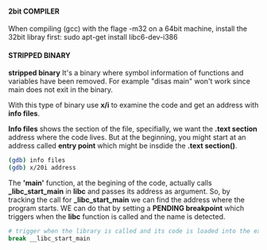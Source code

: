#### __2bit COMPILER__

When compiling (gcc) with the flage -m32 on a 64bit machine, install the 32bit libray first:
sudo apt-get install libc6-dev-i386



#### __STRIPPED BINARY__

**stripped binary** It's a binary where symbol information of functions and variables have been removed. For example "disas main" won't work since main does not exit in the binary.

With this type of binary use **x/i** to examine the code and get an address with **info files**.

**Info files** shows the section of the file, specifially, we want the **.text section** address where the code lives. But at the beginning, you might start at an address called **entry point** which might be insdide the **.text section()**.

```bash
(gdb) info files
(gdb) x/20i address
```

The **'main'** function, at the begining of the code, actually calls **_libc_start_main** in **libc** and passes its address as argument.
So, by tracking the call for **_libc_start_main** we can find the address where the program starts.
WE can do that by setting a **PENDING breakpoint** which triggers when the **libc** function is called and the name is detected.

```bash
# trigger when the library is called and its code is loaded into the executable binary. 
break __libc_start_main
```

 